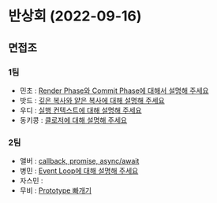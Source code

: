 # 반상회 (2022-09-16)

## 면접조
### 1팀
- 민초 : [Render Phase와 Commit Phase에 대해서 설명해 주세요](https://github.com/woowacourse-study/2022-woowahan-bansanghwe/discussions/91)
- 밧드 : [깊은 복사와 얕은 복사에 대해 설명해 주세요](https://github.com/woowacourse-study/2022-woowahan-bansanghwe/discussions/86)
- 우디 : [실행 컨텍스트에 대해 설명해 주세요](https://github.com/woowacourse-study/2022-woowahan-bansanghwe/discussions/89)
- 동키콩 : [클로저에 대해 설명해 주세요](https://github.com/woowacourse-study/2022-woowahan-bansanghwe/discussions/92)

### 2팀
- 앨버 : [callback, promise, async/await](https://github.com/woowacourse-study/2022-woowahan-bansanghwe/discussions/88)
- 병민 : [Event Loop에 대해 설명해 주세요](https://github.com/woowacourse-study/2022-woowahan-bansanghwe/discussions/90)
- 자스민 : []()
- 무비 : [Prototype 빠개기](https://github.com/woowacourse-study/2022-woowahan-bansanghwe/discussions/87)
